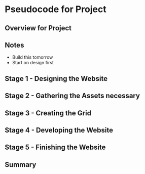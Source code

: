 # Pseudocode for Project

## Overview for Project 

## Notes
- Build this tomorrow 
- Start on design first

## Stage 1 - Designing the Website

## Stage 2 - Gathering the Assets necessary

## Stage 3 - Creating the Grid

## Stage 4 - Developing the Website 

## Stage 5 - Finishing the Website 

## Summary 